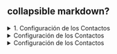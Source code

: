 ## collapsible markdown?

<details>
<summary>
1. Configuración de los Contactos
</summary>


<details>
<summary>
              1.1 Importar contactos
</summary>
              <p>
                [*Paso 1.* Ir al sector de los archivos de contactos en las nubes](https://github.com/Funpei/chatBot/tree/master/Configuraciones)
                
                *Paso 2.* Ejectutar el programa que efecúa la importación de contactos
                | ir al escritorio y hacer clic en el acceso directo llamado <Cargar_Contactos>
  
              </p>
  
  
  
</details>
  
<p>



```python
print("hello world!")
```

</p>
</details>



<details>
<summary>
Configuración de los Contactos
</summary>
<p>
#### yes, even hidden code blocks!

```python
print("hello world!")
```

</p>
</details>




<details>
<summary>
Configuración de los Contactos
</summary>
<p>
#### yes, even hidden code blocks!

```python
print("hello world!")
```

</p>
</details>
